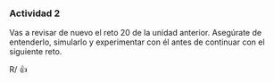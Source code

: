 ### Actividad 2

Vas a revisar de nuevo el reto 20 de la unidad anterior. Asegúrate de entenderlo, simularlo y experimentar con él antes de continuar con el siguiente reto.

R/ 👍